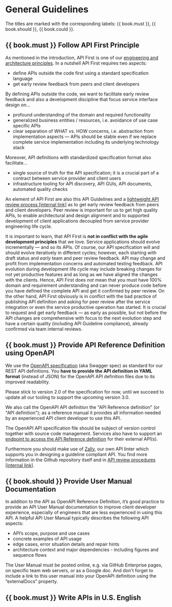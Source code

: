 # General Guidelines

The titles are marked with the corresponding labels: {{ book.must }}, {{ book.should }}, {{ book.could }}.

## {{ book.must }} Follow API First Principle

As mentioned in the introduction, API First is one of our [engineering and architecture principles](https://github.com/zalando-incubator/zalando-tech-principles).
In a nutshell API First requires two aspects:

- define APIs outside the code first using a standard specification language
- get early review feedback from peers and client developers

By defining APIs outside the code, we want to facilitate early review feedback and also a development
discipline that focus service interface design on...

- profound understanding of the domain and required functionality
- generalized business entities / resources, i.e. avoidance of use case specific APIs
- clear separation of WHAT vs. HOW concerns, i.e. abstraction from implementation aspects — APIs should be stable even if we replace complete service implementation including its underlying technology stack

Moreover, API definitions with standardized specification format also facilitate...

- single source of truth for the API specification;
  it is a crucial part of a contract between service provider and client users
- infrastructure tooling for API discovery, API GUIs, API documents, automated quality checks

An element of API First are also this API Guidelines and a [lightweight API review process \[internal link\]](https://github.bus.zalan.do/ApiGuild/ApiReviewProcedure) as to get early review feedback from peers and client developers.
Peer review is important for us to get high quality APIs, to enable architectural and design alignment
and to supported development of client applications decoupled from service provider engineering life cycle.

It is important to learn, that API First is **not in conflict with the agile development principles** that we love.
Service applications should evolve incrementally — and so its APIs. Of course, our API specification will
and should evolve iteratively in different cycles; however, each starting with draft status and *early* team
and peer review feedback.
API may change and profit from implementation concerns and automated testing feedback.
API evolution during development life cycle may include breaking changes for not yet productive features
and as long as we have aligned the changes with the clients.
Hence, API First does *not* mean that you must have 100% domain and requirement understanding and can never produce code
before you have defined the complete API and get it confirmed by peer review. On the other hand, API First obviously is
in conflict with the bad practice of publishing API definition and asking for peer review after the service integration
or even the service productive operation has started.
It is crucial to request and get early feedback — as early as possible, but not before the API changes are comprehensive
with focus to the next evolution step and have a certain quality (including API Guideline compliance),
already confirmed via team internal reviews.


## {{ book.must }} Provide API Reference Definition using OpenAPI

We use the [OpenAPI specification](http://swagger.io/specification/) (aka Swagger spec) as standard for our REST API definitions.
You **have to provide the API definition in YAML format** (instead of JSON) for the OpenAPI API definition files due to its improved readability.

Please stick to version 2.0 of the specification for now, until we succeed to update all our tooling to support the upcoming version 3.0.

We also call the OpenAPI API definition the "API Reference definition" (or "API definition");
as a reference manual it provides all information needed by an experienced API client developer to use this API.

The OpenAPI API specification file should be subject of version control together with source code management.
Services also have to support an
[endpoint to access the API Reference definition](../api-operation/ApiOperation.md#must-Provide-Online-Access-to-OpenAPI-Reference-Definition) for their external API(s).

Furthermore you should make use of [Zally](https://github.com/zalando-incubator/zally),
our own API linter which supports you in designing a guideline compliant API.
You find more information in the Github repository itself and in
[API review procedures \[internal link\]](https://pages.github.bus.zalan.do/ApiGuild/ApiReviewProcedure/).


## {{ book.should }} Provide User Manual Documentation

In addition to the API as OpenAPI Reference Definition, it’s good practice to provide
an API User Manual documentation to improve client developer experience, especially of engineers that
are less experienced in using this API. A helpful API User Manual typically describes
the following API aspects:

- API’s scope, purpose and use cases
- concrete examples of API usage
- edge cases, error situation details and repair hints
- architecture context and major dependencies - including figures and sequence flows

The User Manual must be posted online, e.g. via GitHub Enterprise pages, on specific
team web servers, or as a Google doc. And don't forget to include a link to this
user manual into your OpenAPI definition using the “externalDocs” property.


## {{ book.must }} Write APIs in U.S. English

